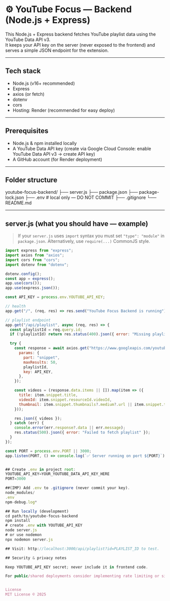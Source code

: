 # ⚙️ YouTube Focus — Backend (Node.js + Express)

This Node.js + Express backend fetches YouTube playlist data using the YouTube Data API v3.  
It keeps your API key on the server (never exposed to the frontend) and serves a simple JSON endpoint for the extension.

---

## Tech stack

- Node.js (v16+ recommended)
- Express
- axios (or fetch)
- dotenv
- cors
- Hosting: Render (recommended for easy deploy)

---

## Prerequisites

- Node.js & npm installed locally
- A YouTube Data API key (create via Google Cloud Console: enable YouTube Data API v3 → create API key)
- A GitHub account (for Render deployment)

---

## Folder structure

youtube-focus-backend/
├── server.js
├── package.json
├── package-lock.json
├── .env # local only — DO NOT COMMIT
├── .gitignore
└── README.md


---

## server.js (what you should have — example)

> If your `server.js` uses `import` syntax you must set `"type": "module"` in `package.json`.
> Alternatively, use `require(...)` CommonJS style.

```js
import express from "express";
import axios from "axios";
import cors from "cors";
import dotenv from "dotenv";

dotenv.config();
const app = express();
app.use(cors());
app.use(express.json());

const API_KEY = process.env.YOUTUBE_API_KEY;

// health
app.get("/", (req, res) => res.send("YouTube Focus Backend is running"));

// playlist endpoint
app.get("/api/playlist", async (req, res) => {
  const playlistId = req.query.id;
  if (!playlistId) return res.status(400).json({ error: "Missing playlist ID" });

  try {
    const response = await axios.get("https://www.googleapis.com/youtube/v3/playlistItems", {
      params: {
        part: "snippet",
        maxResults: 50,
        playlistId,
        key: API_KEY,
      },
    });

    const videos = (response.data.items || []).map(item => ({
      title: item.snippet.title,
      videoId: item.snippet.resourceId.videoId,
      thumbnail: item.snippet.thumbnails?.medium?.url || item.snippet.thumbnails?.default?.url,
    }));

    res.json({ videos });
  } catch (err) {
    console.error(err.response?.data || err.message);
    res.status(500).json({ error: "Failed to fetch playlist" });
  }
});

const PORT = process.env.PORT || 3000;
app.listen(PORT, () => console.log(`✅ Server running on port ${PORT}`));


## Create .env in project root:
YOUTUBE_API_KEY=YOUR_YOUTUBE_DATA_API_KEY_HERE
PORT=3000

##(IMP) Add .env to .gitignore (never commit your key).
node_modules/
.env
npm-debug.log*

## Run locally (development)
cd path/to/youtube-focus-backend
npm install
# create .env with YOUTUBE_API_KEY
node server.js
# or use nodemon
npx nodemon server.js

## Visit: http://localhost:3000/api/playlist?id=PLAYLIST_ID to test.

## Security & privacy notes

Keep YOUTUBE_API_KEY secret; never include it in frontend code.

For public/shared deployments consider implementing rate limiting or simple auth to avoid abuse of your API key


License
MIT License © 2025
